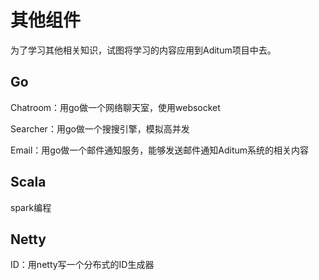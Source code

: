 # 其他组件

为了学习其他相关知识，试图将学习的内容应用到Aditum项目中去。

## Go

Chatroom：用go做一个网络聊天室，使用websocket

Searcher：用go做一个搜搜引擎，模拟高并发

Email：用go做一个邮件通知服务，能够发送邮件通知Aditum系统的相关内容

## Scala 

spark编程

## Netty

ID：用netty写一个分布式的ID生成器
